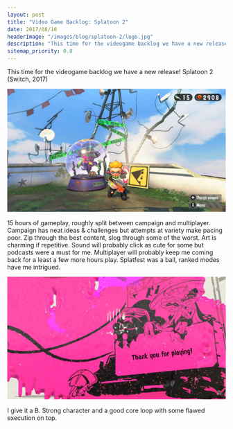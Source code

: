 ```yaml
--- 
layout: post
title: "Video Game Backlog: Splatoon 2"
date: 2017/08/10
headerImage: "/images/blog/splatoon-2/logo.jpg"
description: "This time for the videogame backlog we have a new release! Splatoon 2 (Switch, 2017)"
sitemap_priority: 0.8
---
```


This time for the videogame backlog we have a new release! Splatoon 2 (Switch, 2017)

![A gameplay screenshot, the character in a single player level looking at the camera.](/images/blog/splatoon-2/screenshot.jpg)


15 hours of gameplay, roughly split between campaign and multiplayer. Campaign has neat ideas & challenges but attempts at variety make pacing poor. Zip through the best content, slog through some of the worst. Art is charming if repetitive. Sound will probably click as cute for some but podcasts were a must for me. Multiplayer will probably keep me coming back for a least a few more hours play. Splatfest was a ball, ranked modes have me intrigued.

![A screenshot of the end of the game. "Thank you for playing!" it says in black text on pink screen.](/images/blog/splatoon-2/the-end.jpg)

I give it a B. Strong character and a good core loop with some flawed execution on top.